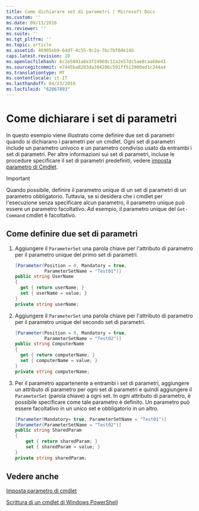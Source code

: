 ```yaml
---
title: Come dichiarare set di parametri | Microsoft Docs
ms.custom: ''
ms.date: 09/13/2016
ms.reviewer: ''
ms.suite: ''
ms.tgt_pltfrm: ''
ms.topic: article
ms.assetid: 46905eb9-64d7-4c55-9c2a-7bc7bf04e14b
caps.latest.revision: 10
ms.openlocfilehash: 6c2e5891a8e3f24969c12a2e57dc5ae8caa68e41
ms.sourcegitcommit: e7445ba8203da304286c591ff513900ad1c244a4
ms.translationtype: MT
ms.contentlocale: it-IT
ms.lasthandoff: 04/23/2019
ms.locfileid: "62067893"
---
```

# <a name="how-to-declare-parameter-sets"></a>Come dichiarare i set di parametri

In questo esempio viene illustrato come definire due set di parametri quando si dichiarano i parametri per un cmdlet. Ogni set di parametri include un parametro univoco e un parametro condiviso usato da entrambi i set di parametri. Per altre informazioni sui set di parametri, incluse le procedure specificare il set di parametri predefiniti, vedere [imposta parametro di Cmdlet](./cmdlet-parameter-sets.md).

> [!IMPORTANT]
> Quando possibile, definire il parametro unique di un set di parametri di un parametro obbligatorio. Tuttavia, se si desidera che i cmdlet per l'esecuzione senza specificare alcun parametro, il parametro unique può essere un parametro facoltativo. Ad esempio, il parametro unique del `Get-Command` cmdlet è facoltativo.

## <a name="how-to-define-two-parameter-sets"></a>Come definire due set di parametri

1. Aggiungere il `ParameterSet` una parola chiave per l'attributo di parametro per il parametro unique del primo set di parametri.

   ```csharp
   [Parameter(Position = 0, Mandatory = true,
              ParameterSetName = "Test01")]
   public string UserName
   {
     get { return userName; }
     set { userName = value; }
   }
   private string userName;
   ```

2. Aggiungere il `ParameterSet` una parola chiave per l'attributo di parametro per il parametro unique del secondo set di parametri.

   ```csharp
   [Parameter(Position = 0, Mandatory = true,
              ParameterSetName = "Test02")]
   public string ComputerName
   {
     get { return computerName; }
     set { computerName = value; }
   }
   private string computerName;
   ```

3. Per il parametro appartenente a entrambi i set di parametri, aggiungere un attributo di parametro per ogni set di parametri e quindi aggiungere il `ParameterSet` (parola chiave) a ogni set. In ogni attributo di parametro, è possibile specificare come tale parametro è definito. Un parametro può essere facoltativo in un unico set e obbligatorio in un altro.

   ```csharp
   [Parameter(Mandatory= true, ParameterSetName = "Test01")]
   [Parameter(ParameterSetName = "Test02")]
   public string SharedParam
   {
       get { return sharedParam; }
       set { sharedParam = value; }
   }
   private string sharedParam;
   ```

## <a name="see-also"></a>Vedere anche

[Imposta parametro di cmdlet](./cmdlet-parameter-sets.md)

[Scrittura di un cmdlet di Windows PowerShell](./writing-a-windows-powershell-cmdlet.md)
